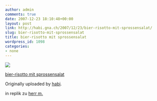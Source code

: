 ```yaml
---
author: admin
comments: true
date: 2007-12-23 18:10:48+00:00
layout: post
link: http://habi.gna.ch/2007/12/23/bier-risotto-mit-sprossensalat/
slug: bier-risotto-mit-sprossensalat
title: bier-risotto mit sprossensalat
wordpress_id: 1098
categories:
- none
---
```



 [![](http://farm3.static.flickr.com/2166/2130756245_f65521d9a7_m.jpg)](http://www.flickr.com/photos/habi/2130756245/)
   

 
  [bier-risotto mit sprossensalat](http://www.flickr.com/photos/habi/2130756245/)
    

  Originally uploaded by [habi](http://www.flickr.com/people/habi/).
 



in replik zu [herr m.](http://bloxxs.ch/?p=1275)  

  

